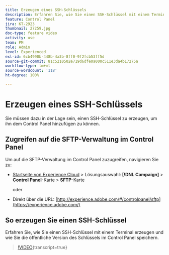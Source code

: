 ```yaml
---
title: Erzeugen eines SSH-Schlüssels
description: Erfahren Sie, wie Sie einen SSH-Schlüssel mit einem Terminal erzeugen und wie Sie die öffentliche Version des Schlüssels im Control Panel speichern.
feature: Control Panel
jira: KT-2923
thumbnail: 27259.jpg
doc-type: feature video
activity: use
team: PM
role: Admin
level: Experienced
exl-id: 6cb4990b-448b-4a3b-8ff0-9f2fcb53ff5d
source-git-commit: 81c5210502e719d6dfe0a000c511e3da4b17275a
workflow-type: tm+mt
source-wordcount: '118'
ht-degree: 100%

---
```


# Erzeugen eines SSH-Schlüssels

Sie müssen dazu in der Lage sein, einen SSH-Schlüssel zu erzeugen, um ihn dem Control Panel hinzufügen zu können.

## Zugreifen auf die SFTP-Verwaltung im Control Panel

Um auf die SFTP-Verwaltung im Control Panel zuzugreifen, navigieren Sie zu:

* [Startseite von Experience Cloud](https://experience.adobe.com/#/home) > Lösungsauswahl: **[!DNL Campaign]** > **Control Panel**-Karte > **SFTP**-Karte

  oder
* Direkt über die URL: [http://experience.adobe.com/#/controlpanel/sftp](https://experience.adobe.com/)

## So erzeugen Sie einen SSH-Schlüssel

Erfahren Sie, wie Sie einen SSH-Schlüssel mit einem Terminal erzeugen und wie Sie die öffentliche Version des Schlüssels im Control Panel speichern.

>[!VIDEO](https://video.tv.adobe.com/v/27259?learn=on){transcript=true}
